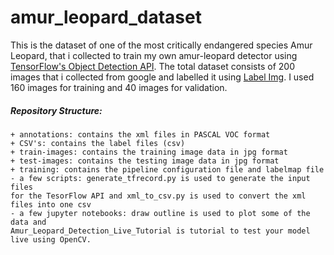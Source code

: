 # amur_leopard_dataset
This is the dataset of one of the most critically endangered species Amur Leopard, that i collected to train my own amur-leopard detector using [TensorFlow's Object Detection API](https://github.com/tensorflow/models/tree/master/research/object_detection). The total dataset consists of 200 images that i collected from google and labelled it using [Label Img](https://github.com/tzutalin/labelImg). I used 160 images for training and 40 images for validation.

##### Repository Structure:
```
+ annotations: contains the xml files in PASCAL VOC format
+ CSV's: contains the label files (csv)
+ train-images: contains the training image data in jpg format
+ test-images: contains the testing image data in jpg format
+ training: contains the pipeline configuration file and labelmap file
- a few scripts: generate_tfrecord.py is used to generate the input files
for the TesorFlow API and xml_to_csv.py is used to convert the xml files into one csv
- a few jupyter notebooks: draw outline is used to plot some of the data and 
Amur_Leopard_Detection_Live_Tutorial is tutorial to test your model live using OpenCV.
```
